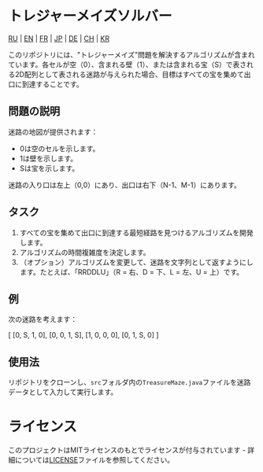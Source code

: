 # トレジャーメイズソルバー

[RU](/README.md) | [EN](README_EN.md) | [FR](README_FR.md) |  [JP](README_JP.md) | [DE](README_DE.md) | [CH](README_CH.md) | [KR](README_KR.md)

このリポジトリには、"トレジャーメイズ"問題を解決するアルゴリズムが含まれています。各セルが空（0）、含まれる壁（1）、または含まれる宝（S）で表される2D配列として表される迷路が与えられた場合、目標はすべての宝を集めて出口に到達することです。

## 問題の説明

迷路の地図が提供されます：
- 0は空のセルを示します。
- 1は壁を示します。
- Sは宝を示します。

迷路の入り口は左上（0,0）にあり、出口は右下（N-1、M-1）にあります。

## タスク

1. すべての宝を集めて出口に到達する最短経路を見つけるアルゴリズムを開発します。
2. アルゴリズムの時間複雑度を決定します。
3. （オプション）アルゴリズムを変更して、迷路を文字列として返すようにします。たとえば、「RRDDLU」（R = 右、D = 下、L = 左、U = 上）です。

## 例

次の迷路を考えます：

[
[0, S, 1, 0],
[0, 0, 1, S],
[1, 0, 0, 0],
[0, 1, S, 0]
]


## 使用法

リポジトリをクローンし、`src`フォルダ内の`TreasureMaze.java`ファイルを迷路データとして入力して実行します。

# ライセンス

このプロジェクトはMITライセンスのもとでライセンスが付与されています - 詳細については[LICENSE](/LICENSE)ファイルを参照してください。
